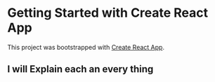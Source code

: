 # Getting Started with Create React App

This project was bootstrapped with [Create React App](https://github.com/facebook/create-react-app).


## I will Explain each an every thing 
